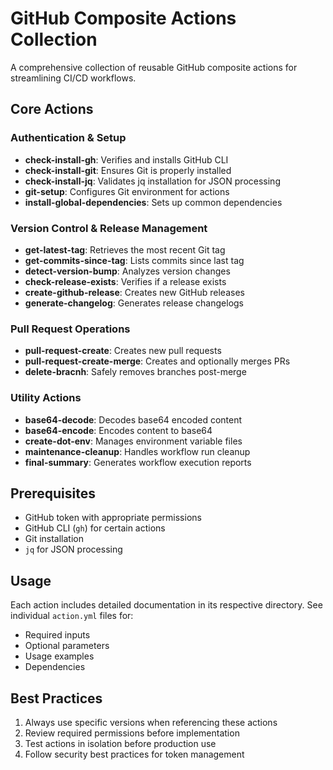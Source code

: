 # GitHub Composite Actions Collection

A comprehensive collection of reusable GitHub composite actions for streamlining CI/CD workflows.

## Core Actions

### Authentication & Setup
- **check-install-gh**: Verifies and installs GitHub CLI
- **check-install-git**: Ensures Git is properly installed
- **check-install-jq**: Validates jq installation for JSON processing
- **git-setup**: Configures Git environment for actions
- **install-global-dependencies**: Sets up common dependencies

### Version Control & Release Management
- **get-latest-tag**: Retrieves the most recent Git tag
- **get-commits-since-tag**: Lists commits since last tag
- **detect-version-bump**: Analyzes version changes
- **check-release-exists**: Verifies if a release exists
- **create-github-release**: Creates new GitHub releases
- **generate-changelog**: Generates release changelogs

### Pull Request Operations
- **pull-request-create**: Creates new pull requests
- **pull-request-create-merge**: Creates and optionally merges PRs
- **delete-bracnh**: Safely removes branches post-merge

### Utility Actions
- **base64-decode**: Decodes base64 encoded content
- **base64-encode**: Encodes content to base64
- **create-dot-env**: Manages environment variable files
- **maintenance-cleanup**: Handles workflow run cleanup
- **final-summary**: Generates workflow execution reports

## Prerequisites

- GitHub token with appropriate permissions
- GitHub CLI (`gh`) for certain actions
- Git installation
- `jq` for JSON processing

## Usage

Each action includes detailed documentation in its respective directory. See individual `action.yml` files for:
- Required inputs
- Optional parameters
- Usage examples
- Dependencies

## Best Practices

1. Always use specific versions when referencing these actions
2. Review required permissions before implementation
3. Test actions in isolation before production use
4. Follow security best practices for token management
